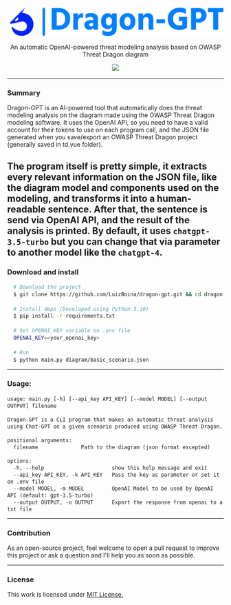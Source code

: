 <p align="center">
  <img src="./img/logo.png">
  <p align="center">An automatic OpenAI-powered threat modeling analysis based on OWASP Threat Dragon diagram</p>
  <p align="center">
    <a href="/LICENSE.md">
      <img src="https://img.shields.io/badge/license-MIT-blue.svg">
    </a>
  </p>
</p>

---

### Summary

Dragon-GPT is an AI-powered tool that automatically does the threat modeling analysis on the diagram made using the OWASP Threat Dragon modeling software. It uses the OpenAI API, so you need to have a valid account for their tokens to use on each program call, and the JSON file generated when you save/export an OWASP Threat Dragon project (generally saved in td.vue folder).

The program itself is pretty simple, it extracts every relevant information on the JSON file, like the diagram model and components used on the modeling, and transforms it into a human-readable sentence. After that, the sentence is send via OpenAI API, and the result of the analysis is printed. By default, it uses `chatgpt-3.5-turbo` but you can change that via parameter to another model like the `chatgpt-4`.
---

### Download and install

```bash
  # Download the project
  $ git clone https://github.com/LuizBoina/dragon-gpt.git && cd dragon-gpt
    
  # Install deps (Developed using Python 3.10)
  $ pip install -r requirements.txt

  # Set OPENAI_KEY variable on .env file
  OPENAI_KEY=<your_openai_key>

  # Run
  $ python main.py diagram/basic_scenario.json
```
---

### Usage:
```
usage: main.py [-h] [--api_key API_KEY] [--model MODEL] [--output OUTPUT] filename

Dragon-GPT is a CLI program that makes an automatic threat analysis using Chat-GPT on a given scenario produced using OWASP Threat Dragon.

positional arguments:
  filename              Path to the diagram (json format excepted)

options:
  -h, --help                      show this help message and exit
  --api_key API_KEY, -k API_KEY   Pass the key as parameter or set it on .env file
  --model MODEL, -m MODEL         OpenAI Model to be used by OpenAI API (default: gpt-3.5-turbo)
  --output OUTPUT, -o OUTPUT      Export the response from openai to a txt file
```

---

### Contribution

As an open-source project, feel welcome to open a pull request to improve this project or ask a question and I'll help you as soon as possible.

---

### License

This work is licensed under [MIT License.](/LICENSE.md)